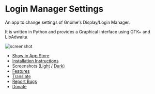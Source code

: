 # Login Manager Settings

An app to change settings of Gnome's Display/Login Manager.

It is written in Python and provides a Graphical interface using GTK+ and LibAdwaita.

![screenshot](https://github.com/realmazharhussain/gdm-settings/wiki/screenshots/screenshot-1.png)

- [Show in App Store](appstream://io.github.realmazharhussain.GdmSettings)
- [Installation Instructions](https://github.com/realmazharhussain/gdm-settings/wiki/Installation)
- Screenshots ([Light](https://github.com/realmazharhussain/gdm-settings/wiki/Screenshots-(Light)) / [Dark](https://github.com/realmazharhussain/gdm-settings/wiki/Screenshots-(Dark)))
- [Features](https://github.com/realmazharhussain/gdm-settings/wiki/Features)
- [Translate](https://github.com/realmazharhussain/gdm-settings/wiki/Translation-Manual)
- [Report Bugs](https://github.com/realmazharhussain/gdm-settings/issues/new?assignees=&labels=bug&template=bug_report.yml)
- [Donate](https://www.patreon.com/mazharhussain)
